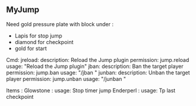 ## MyJump


Need gold pressure plate with block under :
  - Lapis for stop jump
  - diamond for checkpoint
  - gold for start

Cmd:
  jreload:
      description: Reload the Jump plugin
      permission: jump.reload
      usage: "Reload the Jump plugin"
    jban:
      description: Ban the target player
      permission: jump.ban
      usage: "/jban <playerName>"
    junban:
      description: Unban the target player
      permission: jump.unban
      usage: "/junban <playerName>"
  
  
  Items :
    Glowstone :
      usage: Stop timer jump
    Enderperl :
      usage: Tp last checkpoint
